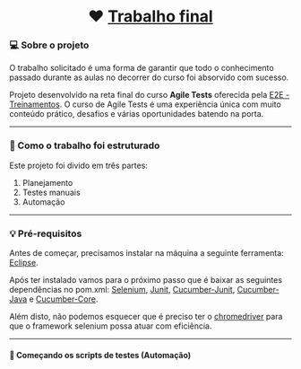 <h1 align="center">
	❤️ <a href="#"> Trabalho final </a>
</h1>



### 💻 Sobre o projeto

 O trabalho solicitado é uma forma de garantir que todo o conhecimento passado durante as aulas no decorrer do curso foi absorvido com sucesso.

Projeto desenvolvido na reta final do curso **Agile Tests** oferecida pela [E2E - Treinamentos](https://www.e2etreinamentos.com.br/).
O curso de Agile Tests é uma experiência única com muito conteúdo prático, desafios e várias oportunidades batendo na porta.

---

### 🚀 Como o trabalho foi estruturado

Este projeto foi divido em três partes:
1. Planejamento 
2. Testes manuais 
3. Automação

---

### 💡 Pré-requisitos

Antes de começar, precisamos instalar na máquina a seguinte ferramenta:
[Eclipse](https://www.eclipse.org/downloads/).

Após ter instalado vamos para o próximo passo que é baixar as seguintes dependências no pom.xml:
[Selenium](https://mvnrepository.com/artifact/org.seleniumhq.selenium/selenium-java), [Junit](https://mvnrepository.com/artifact/junit/junit), 
[Cucumber-Junit](https://mvnrepository.com/artifact/info.cukes/cucumber-junit), [Cucumber-Java](https://mvnrepository.com/artifact/info.cukes/cucumber-java) e
[Cucumber-Core](https://mvnrepository.com/artifact/info.cukes/cucumber-core).

Além disto, não podemos esquecer que é preciso ter o [chromedriver](https://chromedriver.chromium.org/downloads) para que 
o framework selenium possa atuar com eficiência.

---

#### 🎲 Começando os scripts de testes (Automação)

